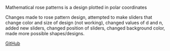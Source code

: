 Mathematical rose patterns is a design plotted in polar coordinates

Changes made to rose pattern design, attempted to make sliders that change color and size of design (not working), changed values of d and n, added new sliders, changed position of sliders, changed background color, made more possible shapes/designs.

[GitHub](https://github.com/BigJU01/rose-petal/blob/master/image.png)
